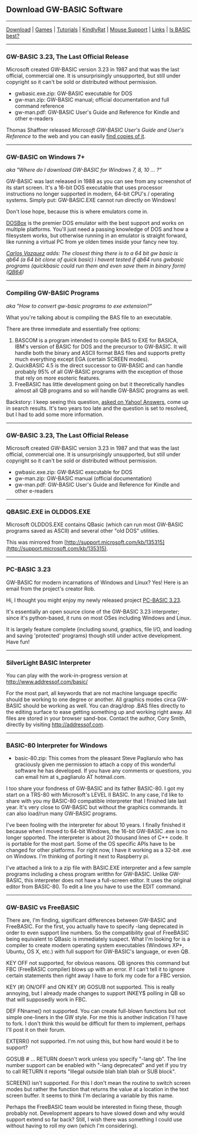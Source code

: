 ## Download GW-BASIC Software

---

[Download](Download.md) | [Games](Games.md) | [Tutorials](Tutorials.md) | [KindlyRat](KindlyRat.md) | [Mouse Support](MouseSupport.md) | [Links](Links.md) | [Is BASIC best?](IsBasicBest.md)

---

### GW-BASIC 3.23, The Last Official Release

Microsoft created GW-BASIC version 3.23 in 1987 and that was the last official, commercial one. It is unsurprisingly unsupported, but still under copyright so it can't be sold or distributed without permission.

- gwbasic.exe.zip: GW-BASIC executable for DOS
- gw-man.zip: GW-BASIC manual; official documentation and full command reference
- gw-man.pdf: GW-BASIC User's Guide and Reference for Kindle and other e-readers

Thomas Shaffner released *Microsoft GW-BASIC User's Guide and User's Reference* to the web and you can easily [find copies of it](http://www.google.com/search?q=gw-basic+user+guide).

---

### GW-BASIC on Windows 7+

*aka "Where do I download GW-BASIC for Windows 7, 8, 10 ... ?"*

GW-BASIC was last released in 1988 as you can see from any screenshot of its start screen. It's a 16-bit DOS executable that uses processor instructions no longer supported in modern, 64-bit CPU's / operating systems. Simply put: GW-BASIC.EXE cannot run directly on Windows!

Don't lose hope, because this is where emulators come in.

[DOSBox](https://www.dosbox.com) is the premier DOS emulator with the best support and works on multiple platforms. You'll just need a passing knowledge of DOS and how a filesystem works, but otherwise running in an emulator is straight forward, like running a virtual PC from ye olden times inside your fancy new toy.

*[Carlos Vazquez](http://web.archive.org/web/20160412174036/http://laislapr.tk/) adds: The closest thing there is to a 64 bit gw basic is qb64 (a 64 bit clone of quick basic) i havent tested if qb64 runs gwbasic programs (quickbasic could run them and even save them in binary form) ([QB64](https://www.qb64.org/))*

---

### Compiling GW-BASIC Programs

*aka "How to convert gw-basic programs to exe extension?"*

What you're talking about is compiling the BAS file to an executable.

There are three immediate and essentially free options:

1. BASCOM is a program intended to compile BAS to EXE for BASICA, IBM's version of BASIC for DOS and the precursor to GW-BASIC. It will handle both the binary and ASCII format BAS files and supports pretty much everything except EGA (certain SCREEN modes).  
2. QuickBASIC 4.5 is the direct successor to GW-BASIC and can handle probably 95% of all GW-BASIC programs with the exception of those that rely on more esoteric features.  
3. FreeBASIC has little development going on but it theoretically handles almost all QB programs and so will handle GW-BASIC programs as well.  

Backstory: I keep seeing this question, [asked on Yahoo! Answers](http://web.archive.org/web/20160412174036/https://answers.yahoo.com/question/index?qid=20080929193512AADtsZ0), come up in search results. It's two years too late and the question is set to resolved, but I had to add some more information.

---

### GW-BASIC 3.23, The Last Official Release

Microsoft created GW-BASIC version 3.23 in 1987 and that was the last official, commercial one. It is unsurprisingly unsupported, but still under copyright so it can't be sold or distributed without permission.

- gwbasic.exe.zip: GW-BASIC executable for DOS
- gw-man.zip: GW-BASIC manual (official documentation)
- gw-man.pdf: GW-BASIC User's Guide and Reference for Kindle and other e-readers

---

### QBASIC.EXE in OLDDOS.EXE

Microsoft OLDDOS.EXE contains QBasic (which can run most GW-BASIC programs saved as ASCII) and several other "old DOS" utilities.

This was mirrored from [http://support.microsoft.com/kb/135315](http://support.microsoft.com/kb/135315).

---

### PC-BASIC 3.23

GW-BASIC for modern incarnations of Windows and Linux? Yes! Here is an email from the project's creator Rob.

Hi, I thought you might enjoy my newly released project [PC-BASIC 3.23](https://sourceforge.net/projects/pcbasic/).

It's essentially an open source clone of the GW-BASIC 3.23 interpreter; since it's python-based, it runs on most OSes including Windows and Linux.

It is largely feature complete (including sound, graphics, file I/O, and loading and saving 'protected' programs) though still under active development. Have fun!

---

### SilverLight BASIC Interpreter

You can play with the work-in-progress version at http://www.addressof.com/basic/

For the most part, all keywords that are not machine language specific should be working to one degree or another. All graphics modes circa GW-BASIC should be working as well. You can drag/drop .BAS files directly to the editing surface to ease getting something up and working right away. All files are stored in your browser sand-box. Contact the author, Cory Smith, directly by visiting http://addressof.com.

---

### BASIC-80 Interpreter for Windows

- basic-80.zip: This comes from the pleasant Steve Pagliarulo who has graciously given me permission to attach a copy of this wonderful software he has developed. If you have any comments or questions, you can email him at s_pagliarulo AT hotmail.com.

I too share your fondness of GW-BASIC and its father BASIC-80. I got my start on a TRS-80 with Microsoft's LEVEL II BASIC. In any case, I'd like to share with you my BASIC-80 compatible interpreter that I finished late last year. It's very close to GW-BASIC but without the graphics commands. It can also load/run many GW-BASIC programs.

I've been fooling with the interpreter for about 10 years. I finally finished it because when I moved to 64-bit Windows, the 16-bit GW-BASIC .exe is no longer spported. The interpreter is about 20 thousand lines of C++ code. It is portable for the most part. Some of the OS specific APIs have to be changed for other platforms. For right now, I have it working as a 32-bit .exe on Windows. I'm thinking of porting it next to Raspberry pi.

I've attached a link to a zip file with BASIC.EXE interpreter and a few sample programs including a chess program writthn for GW-BASIC. Unlike GW-BASIC, this interpreter does not have a full-screen editor. It uses the original editor from BASIC-80. To edit a line you have to use the EDIT command.

---

### GW-BASIC vs FreeBASIC

There are, I'm finding, significant differences between GW-BASIC and FreeBASIC. For the first, you actually have to specify -lang deprecated in order to even support line numbers. So the compatibility goal of FreeBASIC being equivalent to QBasic is immediately suspect. What I'm looking for is a compiler to create modern operating system executables (Windows XP+, Ubuntu, OS X, etc.) with full support for GW-BASIC's language, or even QB.

KEY OFF not supported, for obvious reasons. QB ignores this command but FBC (FreeBASIC compiler) blows up with an error. If I can't tell it to ignore certain statements then right away I have to fork my code for a FBC version.

KEY (#) ON/OFF and ON KEY (#) GOSUB not supported. This is really annoying, but I already made changes to support INKEY$ polling in QB so that will supposedly work in FBC.

DEF FNname() not supported. You can create full-blown functions but not simple one-liners in the GW style. For me this is another indication I'll have to fork. I don't think this would be difficult for them to implement, perhaps I'll post it on their forum.

EXTERR() not supported. I'm not using this, but how hard would it be to support?

GOSUB # ... RETURN doesn't work unless you specify "-lang qb". The line number support can be enabled with "-lang deprecated" and yet if you try to call RETURN it reports "Illegal outside blah blah blah or SUB block".

SCREEN() isn't supported. For this I don't mean the routine to switch screen modes but rather the function that returns the value at a location in the text screen buffer. It seems to think I'm declaring a variable by this name.

Perhaps the FreeBASIC team would be interested in fixing these, though probably not. Development appears to have slowed down and why would support extend so far back? Still, I wish there was something I could use without having to roll my own (which I'm considering).
